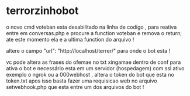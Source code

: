 # terrorzinhobot

o novo cmd voteban esta desabilitado na linha de codigo , para reativa entre em conversas.php e procure a function voteban e remova o return;  ate este momento ela e a ultima function do arquivo !  

altere o campo "url": "http://localhost/terrer/" para onde o bot esta !

vc pode altera as frases do ofemae no txt xingamae dentro de conf
para ativa o bot e necessário esta em um servidor (hospedagem) com ssl ativo exemplo o ngrok ou a 000webhost , altera o token do bot que esta no token.txt apos isso basta fazer uma requisicao web no arquivo setwebhook.php que esta entre um dos arquivos do bot !  

